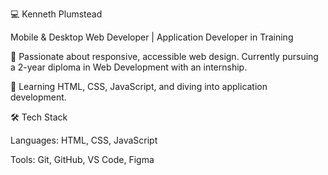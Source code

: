 💻 Kenneth Plumstead

Mobile & Desktop Web Developer | Application Developer in Training

🚀 Passionate about responsive, accessible web design. Currently pursuing a 2-year diploma in Web Development with an internship.

🌱 Learning HTML, CSS, JavaScript, and diving into application development.

🛠️ Tech Stack

Languages: HTML, CSS, JavaScript

Tools: Git, GitHub, VS Code, Figma





